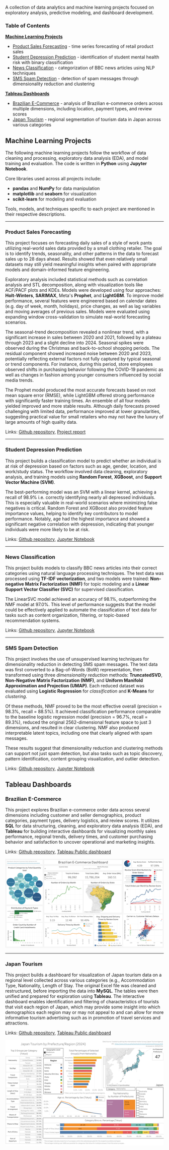 A collection of data analytics and machine learning projects focused on exploratory analysis, predictive modeling, and dashboard development.

### Table of Contents

**[Machine Learning Projects](#machine-learning-projects)**
  - [Product Sales Forecasting](#product-sales-forecasting) - time series forecasting of retail product sales
  - [Student Depression Prediction](#student-depression-prediction) - identification of student mental health risk with binary classification
  - [News Classification](#news-classification) - categorization of BBC news articles using NLP techniques
  - [SMS Spam Detection](#sms-spam-detection) - detection of spam messages through dimensionality reduction and clustering

**[Tableau Dashboards](#tableau-dashboards)**
  - [Brazilian E-Commerce](#brazilian-e-commerce) - analysis of Brazilian e-commerce orders across multiple dimensions, including location, payment types, and review scores
  - [Japan Tourism](#japan-tourism) - regional segmentation of tourism data in Japan across various categories

## Machine Learning Projects

The following machine learning projects follow the workflow of data cleaning and processing, exploratory data analysis (EDA), and model training and evaluation. The code is written in **Python** using **Jupyter Notebook**.

Core libraries used across all projects include:
- **pandas** and **NumPy** for data manipulation
- **matplotlib** and **seaborn** for visualization
- **scikit-learn** for modeling and evaluation

Tools, models, and techniques specific to each project are mentioned in their respective descriptions.

***

### Product Sales Forecasting

This project focuses on forecasting daily sales of a style of work pants utilizing real-world sales data provided by a small clothing retailer. The goal is to identify trends, seasonality, and other patterns in the data to forecast sales up to 28 days ahead. Results showed that even relatively small datasets may still yield meaningful insights when paired with appropriate models and domain-informed feature engineering.

Exploratory analysis included statistical methods such as correlation analysis and STL decomposition, along with visualization tools like ACF/PACF plots and KDEs. Models were developed using four approaches: **Holt-Winters**, **SARIMAX**, Meta's **Prophet**, and **LightGBM**. To improve model performance, several features were engineered based on calendar dates (e.g. day of week, month, holidays), price changes, as well as lag variables and moving averages of previous sales. Models were evaluated using expanding window cross-validation to simulate real-world forecasting scenarios.

The seasonal-trend decomposition revealed a nonlinear trend, with a significant increase in sales between 2020 and 2021, followed by a plateau through 2023 and a slight decline into 2024. Seasonal spikes were observed during the Christmas and back-to-school shopping periods. The residual component showed increased noise between 2020 and 2023, potentially reflecting external factors not fully captured by typical seasonal or trend components. For instance, during this period, store employees observed shifts in purchasing behavior following the COVID-19 pandemic as well as changes in fashion among younger consumers influenced by social media trends.

The Prophet model produced the most accurate forecasts based on root mean square error (RMSE), while LightGBM offered strong performance with significantly faster training times. An ensemble of all four models yielded improved and more stable results. Although daily forecasts proved challenging with limited data, performance improved at lower granularities, suggesting practical value for small retailers who may not have the luxury of large amounts of high quality data.

Links: <a href="https://github.com/isaacjeon/product_sales_forecasting" target="_blank">Github repository</a>, <a href="https://isaacjeon.github.io/portfolio/assets/sales_forecasting_report.pdf" target="_blank">Project report</a><br>

***

### Student Depression Prediction
This project builds a classification model to predict whether an individual is at risk of depression based on factors such as age, gender, location, and work/study status. The workflow involved data cleaning, exploratory analysis, and training models using **Random Forest**, **XGBoost**, and **Support Vector Machine (SVM)**.

The best-performing model was an SVM with a linear kernel, achieving a recall of 98.9% i.e. correctly identifying nearly all depressed individuals. This is especially valuable in real-world scenarios where minimizing false negatives is critical. Random Forest and XGBoost also provided feature importance values, helping to identify key contributors to model performance. Notably, age had the highest importance and showed a significant negative correlation with depression, indicating that younger individuals were more likely to be at risk.

Links: <a href="https://github.com/isaacjeon/depression-prediction" target="_blank">Github repository</a>, <a href="https://nbviewer.org/github/isaacjeon/depression-prediction/blob/main/depression-prediction.ipynb" target="_blank">Jupyter Notebook</a><br>

***

### News Classification

This project builds models to classify BBC news articles into their correct categories using natural language processing techniques. The text data was processed using **TF-IDF vectorization**, and two models were trained: **Non-negative Matrix Factorization (NMF)** for topic modeling and a **Linear Support Vector Classifier (SVC)** for supervised classification.

The LinearSVC model achieved an accuracy of 98.1%, outperforming the NMF model at 97.0%. This level of performance suggests that the model could be effectively applied to automate the classification of text data for tasks such as content organization, filtering, or topic-based recommendation systems.

Links: <a href="https://github.com/isaacjeon/news_classification" target="_blank">Github repository</a>, <a href="https://nbviewer.org/github/isaacjeon/news_classification/blob/main/bbc-news-classification-nmf-and-linearsvc.ipynb" target="_blank">Jupyter Notebook</a><br>

***

### SMS Spam Detection

This project involves the use of unsupervised learning techniques for dimensionality reduction in detecting SMS spam messages. The text data was first converted to a Bag-of-Words (BoW) representation, then transformed using three *dimensionality reduction* methods: **TruncatedSVD**, **Non-Negative Matrix Factorization (NMF)**, and **Uniform Manifold Approximation and Projection (UMAP)**. Each reduced dataset was evaluated using **Logistic Regression** for *classification* and **K-Means** for *clustering*.

Of these methods, NMF proved to be the most effective overall (precision = 98.3%, recall = 88.5%). It achieved classification performance comparable to the baseline logistic regression model (precision = 96.7%, recall = 89.3%), reduced the original 2562-dimensional feature space to just 3 dimensions, and resulted in clear clustering. NMF also produced interpretable latent topics, including one that clearly aligned with spam messages.

These results suggest that dimensionality reduction and clustering methods can support not just spam detection, but also tasks such as topic discovery, pattern identification, content grouping visualization, and outlier detection.

Links: <a href="https://github.com/isaacjeon/spam_detection" target="_blank">Github repository</a>, <a href="https://nbviewer.org/github/isaacjeon/spam_detection/blob/main/sms-spam-detection.ipynb" target="_blank">Jupyter Notebook</a><br>

## Tableau Dashboards

### Brazilian E-Commerce
This project explores Brazilian e-commerce order data across several dimensions including customer and seller demographics, product categories, payment types, delivery logistics, and review scores. It utilizes **SQL** for data structuring, cleaning, and exploratory data analysis (EDA), and **Tableau** for building interactive dashboards for visualizing monthly sales performance, regional trends, delivery times, and customer purchasing behavior and satisfaction to uncover operational and marketing insights.

Links: <a href="https://github.com/isaacjeon/brazilian_ecommerce" target="_blank">Github repository</a>, <a href="https://public.tableau.com/views/BrazilianE-Commerce_17547219521680/Dashboard1?:language=en-US&publish=yes&:sid=&:redirect=auth&:display_count=n&:origin=viz_share_link" target="_blank">Tableau Public dashboard</a><br>

![](/assets/brazilian_ecommerce_dashboard.png)

***

### Japan Tourism
This project builds a dashboard for visualization of Japan tourism data on a regional level collected across various categories (e.g., Accommodation Type, Nationality, Length of Stay. The original Excel file was cleaned and restructured, before importing the data into **MySQL**. The tables were then unified and prepared for exploration using **Tableau**. The interactive dashboard enables identification and filtering of characteristics of tourists that visit each region of Japan, which may provide some insight into which demographics each region may or may not appeal to and can allow for more informative tourism advertising such as in promotion of travel services and attractions.

Links: <a href="https://github.com/isaacjeon/japan-tourism-segmentation" target="_blank">Github repository</a>, <a href="https://public.tableau.com/views/JapanTourismbyPrefectureRegion/Dashboard?:language=en-US&publish=yes&:sid=&:redirect=auth&:display_count=n&:origin=viz_share_link" target="_blank">Tableau Public dashboard</a><br>

![](/assets/japan_tourism_dashboard.png)
